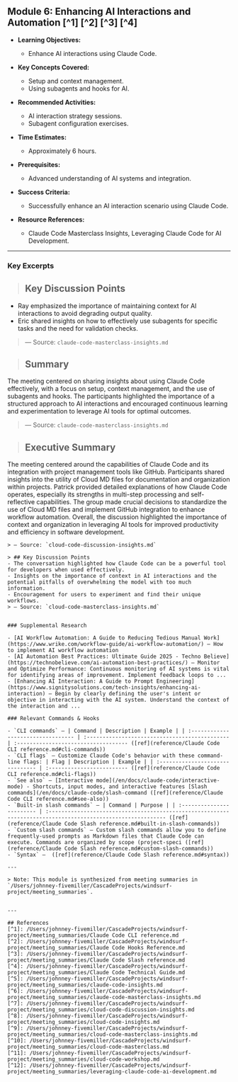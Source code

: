 ## Module 6: Enhancing AI Interactions and Automation [^1] [^2] [^3] [^4]

- **Learning Objectives:**
  - Enhance AI interactions using Claude Code.

- **Key Concepts Covered:**
  - Setup and context management.
  - Using subagents and hooks for AI.

- **Recommended Activities:**
  - AI interaction strategy sessions.
  - Subagent configuration exercises.

- **Time Estimates:**
  - Approximately 6 hours.

- **Prerequisites:**
  - Advanced understanding of AI systems and integration.

- **Success Criteria:**
  - Successfully enhance an AI interaction scenario using Claude Code.

- **Resource References:**
  - Claude Code Masterclass Insights, Leveraging Claude Code for AI Development.

---

### Key Excerpts

> ## Key Discussion Points
- Ray emphasized the importance of maintaining context for AI interactions to avoid degrading output quality.
- Eric shared insights on how to effectively use subagents for specific tasks and the need for validation checks.
> — Source: `claude-code-masterclass-insights.md`

> ## Summary
The meeting centered on sharing insights about using Claude Code effectively, with a focus on setup, context management, and the use of subagents and hooks. The participants highlighted the importance of a structured approach to AI interactions and encouraged continuous learning and experimentation to leverage AI tools for optimal outcomes.
> — Source: `claude-code-masterclass-insights.md`

> ## Executive Summary
The meeting centered around the capabilities of Claude Code and its integration with project management tools like GitHub. Participants shared insights into the utility of Cloud MD files for documentation and organization within projects. Patrick provided detailed explanations of how Claude Code operates, especially its strengths in multi-step processing and self-reflective capabilities. The group made crucial decisions to standardize the use of Cloud MD files and implement GitHub integration to enhance workflow automation. Overall, the discussion highlighted the importance of context and organization in leveraging AI tools for improved productivity and efficiency in software development.
```
> — Source: `cloud-code-discussion-insights.md`

> ## Key Discussion Points
- The conversation highlighted how Claude Code can be a powerful tool for developers when used effectively.
- Insights on the importance of context in AI interactions and the potential pitfalls of overwhelming the model with too much information.
- Encouragement for users to experiment and find their unique workflows.
> — Source: `cloud-code-masterclass-insights.md`


### Supplemental Research

- [AI Workflow Automation: A Guide to Reducing Tedious Manual Work](https://www.wrike.com/workflow-guide/ai-workflow-automation/) — How to implement AI workflow automation
- [AI Automation Best Practices: Ultimate Guide 2025 - Techno Believe](https://technobelieve.com/ai-automation-best-practices/) — Monitor and Optimize Performance: Continuous monitoring of AI systems is vital for identifying areas of improvement. Implement feedback loops to ...
- [Enhancing AI Interaction: A Guide to Prompt Engineering](https://www.signitysolutions.com/tech-insights/enhancing-ai-interaction) — Begin by clearly defining the user's intent or objective in interacting with the AI system. Understand the context of the interaction and ...

### Relevant Commands & Hooks

- `CLI commands` — | Command | Description | Example | | :--------------------------------- | :--------------------------------------------- | :----------------------------------- ([ref](reference/Claude Code CLI reference.md#cli-commands))
- `CLI flags` — Customize Claude Code's behavior with these command-line flags: | Flag | Description | Example | | :------------------------------- | :------------------------- ([ref](reference/Claude Code CLI reference.md#cli-flags))
- `See also` — [Interactive mode](/en/docs/claude-code/interactive-mode) - Shortcuts, input modes, and interactive features [Slash commands](/en/docs/claude-code/slash-command ([ref](reference/Claude Code CLI reference.md#see-also))
- `Built-in slash commands` — | Command | Purpose | | :------------------------ | :----------------------------------------------------------------------------------------------------------- ([ref](reference/Claude Code Slash reference.md#built-in-slash-commands))
- `Custom slash commands` — Custom slash commands allow you to define frequently-used prompts as Markdown files that Claude Code can execute. Commands are organized by scope (project-speci ([ref](reference/Claude Code Slash reference.md#custom-slash-commands))
- `Syntax` —  ([ref](reference/Claude Code Slash reference.md#syntax))

---

> Note: This module is synthesized from meeting summaries in `/Users/johnney-fivemiller/CascadeProjects/windsurf-project/meeting_summaries`.


---

## References
[^1]: /Users/johnney-fivemiller/CascadeProjects/windsurf-project/meeting_summaries/Claude Code CLI reference.md
[^2]: /Users/johnney-fivemiller/CascadeProjects/windsurf-project/meeting_summaries/Claude Code Hooks Reference.md
[^3]: /Users/johnney-fivemiller/CascadeProjects/windsurf-project/meeting_summaries/Claude Code Slash reference.md
[^4]: /Users/johnney-fivemiller/CascadeProjects/windsurf-project/meeting_summaries/Claude Code Technical Guide.md
[^5]: /Users/johnney-fivemiller/CascadeProjects/windsurf-project/meeting_summaries/claude-code-insights.md
[^6]: /Users/johnney-fivemiller/CascadeProjects/windsurf-project/meeting_summaries/claude-code-masterclass-insights.md
[^7]: /Users/johnney-fivemiller/CascadeProjects/windsurf-project/meeting_summaries/cloud-code-discussion-insights.md
[^8]: /Users/johnney-fivemiller/CascadeProjects/windsurf-project/meeting_summaries/cloud-code-insights.md
[^9]: /Users/johnney-fivemiller/CascadeProjects/windsurf-project/meeting_summaries/cloud-code-masterclass-insights.md
[^10]: /Users/johnney-fivemiller/CascadeProjects/windsurf-project/meeting_summaries/cloud-code-masterclass.md
[^11]: /Users/johnney-fivemiller/CascadeProjects/windsurf-project/meeting_summaries/cloud-code-workshop.md
[^12]: /Users/johnney-fivemiller/CascadeProjects/windsurf-project/meeting_summaries/leveraging-claude-code-ai-development.md
